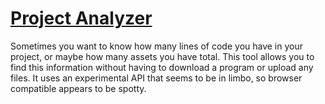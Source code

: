 # [Project Analyzer](https://topheranselmo.com/tools/project-analyzer)

Sometimes you want to know how many lines of code you have in your project, or maybe how many assets you have total. This tool allows you to find this information without having to download a program or upload any files. It uses an experimental API that seems to be in limbo, so browser compatible appears to be spotty.